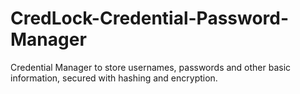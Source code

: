 # CredLock-Credential-Password-Manager
 Credential Manager to store usernames, passwords and other basic information, secured with hashing and encryption.
